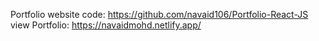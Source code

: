 Portfolio website code: https://github.com/navaid106/Portfolio-React-JS
view Portfolio: https://navaidmohd.netlify.app/
